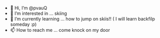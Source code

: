 - 👋 Hi, I’m @pvauQ
- 👀 I’m interested in ... skiing
- 🌱 I’m currently learning ... how to jump on skiis!! ( I will learn  backfilp someday :p)
- 📫 How to reach me ... come knock on my door

<!---
pvauQ/pvauQ is a ✨ special ✨ repository because its `README.md` (this file) appears on your GitHub profile.
You can click the Preview link to take a look at your changes.
--->
